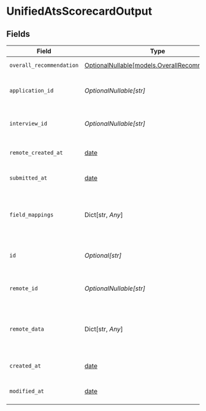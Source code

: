 # UnifiedAtsScorecardOutput


## Fields

| Field                                                                                | Type                                                                                 | Required                                                                             | Description                                                                          | Example                                                                              |
| ------------------------------------------------------------------------------------ | ------------------------------------------------------------------------------------ | ------------------------------------------------------------------------------------ | ------------------------------------------------------------------------------------ | ------------------------------------------------------------------------------------ |
| `overall_recommendation`                                                             | [OptionalNullable[models.OverallRecommendation]](../models/overallrecommendation.md) | :heavy_minus_sign:                                                                   | The overall recommendation                                                           | YES                                                                                  |
| `application_id`                                                                     | *OptionalNullable[str]*                                                              | :heavy_minus_sign:                                                                   | The UUID of the application                                                          | 801f9ede-c698-4e66-a7fc-48d19eebaa4f                                                 |
| `interview_id`                                                                       | *OptionalNullable[str]*                                                              | :heavy_minus_sign:                                                                   | The UUID of the interview                                                            | 801f9ede-c698-4e66-a7fc-48d19eebaa4f                                                 |
| `remote_created_at`                                                                  | [date](https://docs.python.org/3/library/datetime.html#date-objects)                 | :heavy_minus_sign:                                                                   | The remote creation date of the scorecard                                            | 2024-10-01T12:00:00Z                                                                 |
| `submitted_at`                                                                       | [date](https://docs.python.org/3/library/datetime.html#date-objects)                 | :heavy_minus_sign:                                                                   | The submission date of the scorecard                                                 | 2024-10-01T12:00:00Z                                                                 |
| `field_mappings`                                                                     | Dict[str, *Any*]                                                                     | :heavy_minus_sign:                                                                   | The custom field mappings of the object between the remote 3rd party & Panora        | {<br/>"fav_dish": "broccoli",<br/>"fav_color": "red"<br/>}                           |
| `id`                                                                                 | *Optional[str]*                                                                      | :heavy_minus_sign:                                                                   | The UUID of the scorecard                                                            | 801f9ede-c698-4e66-a7fc-48d19eebaa4f                                                 |
| `remote_id`                                                                          | *OptionalNullable[str]*                                                              | :heavy_minus_sign:                                                                   | The remote ID of the scorecard in the context of the 3rd Party                       | id_1                                                                                 |
| `remote_data`                                                                        | Dict[str, *Any*]                                                                     | :heavy_minus_sign:                                                                   | The remote data of the scorecard in the context of the 3rd Party                     | {<br/>"fav_dish": "broccoli",<br/>"fav_color": "red"<br/>}                           |
| `created_at`                                                                         | [date](https://docs.python.org/3/library/datetime.html#date-objects)                 | :heavy_minus_sign:                                                                   | The created date of the object                                                       | 2024-10-01T12:00:00Z                                                                 |
| `modified_at`                                                                        | [date](https://docs.python.org/3/library/datetime.html#date-objects)                 | :heavy_minus_sign:                                                                   | The modified date of the object                                                      | 2024-10-01T12:00:00Z                                                                 |